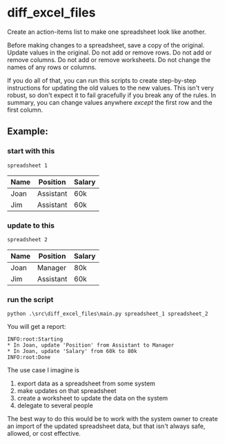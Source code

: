 # diff_excel_files

Create an action-items list to make one spreadsheet look like another.

Before making changes to a spreadsheet, save a copy of the original. Update values in the original. Do not add or remove rows. Do not add or remove columns. Do not add or remove worksheets. Do not change the names of any rows or columns.

If you do all of that, you can run this scripts to create step-by-step instructions for updating the old values to the new values. This isn't very robust, so don't expect it  to fail gracefully if you break any of the rules. In summary, you can change values anywhere *except* the first row and the first column.

## Example:

### start with this

`spreadsheet 1`

|Name|Position|Salary|
| -- | -- | -- |
|Joan|Assistant|60k|
|Jim |Assistant|60k|

### update to this

`spreadsheet 2`

|Name|Position|Salary|
| -- | -- | -- |
|Joan|Manager|80k|
|Jim |Assistant|60k|

### run the script

`python .\src\diff_excel_files\main.py spreadsheet_1 spreadsheet_2`

You will get a report:

```
INFO:root:Starting
* In Joan, update 'Position' from Assistant to Manager
* In Joan, update 'Salary' from 60k to 80k
INFO:root:Done
```

The use case I imagine is

1. export data as a spreadsheet from some system
2. make updates on that spreadsheet
3. create a worksheet to update the data on the system
4. delegate to several people

The best way to do this would be to work with the system owner to create an import of the updated spreadsheet data, but that isn't always safe, allowed, or cost effective.
